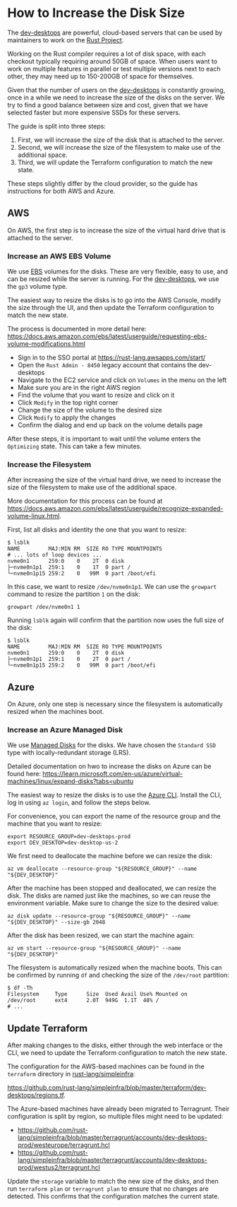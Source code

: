 # How to Increase the Disk Size

The [dev-desktops] are powerful, cloud-based servers that can be used by
maintainers to work on the [Rust Project].

Working on the Rust compiler requires a lot of disk space, with each checkout
typically requiring around 50GB of space. When users want to work on multiple
features in parallel or test multiple versions next to each other, they may need
up to 150-200GB of space for themselves.

Given that the number of users on the [dev-desktops] is constantly growing, once
in a while we need to increase the size of the disks on the server. We try to
find a good balance between size and cost, given that we have selected faster
but more expensive SSDs for these servers.

The guide is split into three steps:

1. First, we will increase the size of the disk that is attached to the server.
2. Second, we will increase the size of the filesystem to make use of the
   additional space.
3. Third, we will update the Terraform configuration to match the new state.

These steps slightly differ by the cloud provider, so the guide has
instructions for both AWS and Azure.

## AWS

On AWS, the first step is to increase the size of the virtual hard drive that is
attached to the server.

### Increase an AWS EBS Volume

We use [EBS](https://aws.amazon.com/ebs/) volumes for the disks. These are very
flexible, easy to use, and can be resized while the server is running. For the
[dev-desktops], we use the `gp3` volume type.

The easiest way to resize the disks is to go into the AWS Console, modify the
size through the UI, and then update the Terraform configuration to match the
new state.

The process is documented in more detail here:
<https://docs.aws.amazon.com/ebs/latest/userguide/requesting-ebs-volume-modifications.html>

- Sign in to the SSO portal at <https://rust-lang.awsapps.com/start/>
- Open the `Rust Admin - 8450` legacy account that contains the dev-desktops
- Navigate to the EC2 service and click on `Volumes` in the menu on the left
- Make sure you are in the right AWS region
- Find the volume that you want to resize and click on it
- Click `Modify` in the top right corner
- Change the size of the volume to the desired size
- Click `Modify` to apply the changes
- Confirm the dialog and end up back on the volume details page

After these steps, it is important to wait until the volume enters the
`Optimizing` state. This can take a few minutes.

### Increase the Filesystem

After increasing the size of the virtual hard drive, we need to increase the
size of the filesystem to make use of the additional space.

More documentation for this process can be found at <https://docs.aws.amazon.com/ebs/latest/userguide/recognize-expanded-volume-linux.html>.

First, list all disks and identity the one that you want to resize:

```shell
$ lsblk
NAME         MAJ:MIN RM  SIZE RO TYPE MOUNTPOINTS
# ... lots of loop devices ...
nvme0n1      259:0    0    2T  0 disk
├─nvme0n1p1  259:1    0    1T  0 part /
└─nvme0n1p15 259:2    0   99M  0 part /boot/efi
```

In this case, we want to resize `/dev/nvme0n1p1`. We can use the `growpart`
command to resize the partition `1` on the disk:

```shell
growpart /dev/nvme0n1 1
```

Running `lsblk` again will confirm that the partition now uses the full size of
the disk:

```shell
$ lsblk
NAME         MAJ:MIN RM  SIZE RO TYPE MOUNTPOINTS
nvme0n1      259:0    0    2T  0 disk
├─nvme0n1p1  259:1    0    2T  0 part /
└─nvme0n1p15 259:2    0   99M  0 part /boot/efi
```

## Azure

On Azure, only one step is necessary since the filesystem is automatically
resized when the machines boot.

### Increase an Azure Managed Disk

We use [Managed Disks](https://learn.microsoft.com/en-us/azure/virtual-machines/managed-disks-overview)
for the disks. We have chosen the `Standard SSD` type with locally-redundant
storage (LRS).

Detailed documentation on hwo to increase the disks on Azure can be found here:
<https://learn.microsoft.com/en-us/azure/virtual-machines/linux/expand-disks?tabs=ubuntu>

The easiest way to resize the disks is to use the [Azure CLI](https://learn.microsoft.com/en-us/cli/azure/install-azure-cli).
Install the CLI, log in using `az login`, and follow the steps below.

For convenience, you can export the name of the resource group and the machine
that you want to resize:

```shell
export RESOURCE_GROUP=dev-desktops-prod
export DEV_DESKTOP=dev-desktop-us-2
```

We first need to deallocate the machine before we can resize the disk:

```shell
az vm deallocate --resource-group "${RESOURCE_GROUP}" --name "${DEV_DESKTOP}"
```

After the machine has been stopped and deallocated, we can resize the disk. The
disks are named just like the machines, so we can reuse the environment
variable. Make sure to change the size to the desired value:

```shell
az disk update --resource-group "${RESOURCE_GROUP}" --name "${DEV_DESKTOP}" --size-gb 2048
```

After the disk has been resized, we can start the machine again:

```shell
az vm start --resource-group "${RESOURCE_GROUP}" --name "${DEV_DESKTOP}"
```

The filesystem is automatically resized when the machine boots. This can be
confirmed by running `df` and checking the size of the `/dev/root` partition:

```shell
$ df -Th
Filesystem     Type      Size  Used Avail Use% Mounted on
/dev/root      ext4      2.0T  949G  1.1T  48% /
# ...
```

## Update Terraform

After making changes to the disks, either through the web interface or the CLI,
we need to update the Terraform configuration to match the new state.

The configuration for the AWS-based machines can be found in the `terraform`
directory in [rust-lang/simpleinfra]:

<https://github.com/rust-lang/simpleinfra/blob/master/terraform/dev-desktops/regions.tf>.

The Azure-based machines have already been migrated to Terragrunt. Their
configuration is split by region, so multiple files might need to be updated:

- <https://github.com/rust-lang/simpleinfra/blob/master/terragrunt/accounts/dev-desktops-prod/westeurope/terragrunt.hcl>
- <https://github.com/rust-lang/simpleinfra/blob/master/terragrunt/accounts/dev-desktops-prod/westus2/terragrunt.hcl>

Update the `storage` variable to match the new size of the disks, and then run
`terraform plan` or `terragrunt plan` to ensure that no changes are detected.
This confirms that the configuration matches the current state.

[dev-desktops]: ./README.md
[rust project]: https://rust-lang.org
[rust-lang/simpleinfra]: https://github.com/rust-lang/simpleinfra
